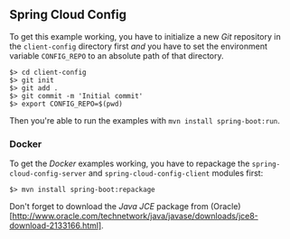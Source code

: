 ## Spring Cloud Config ##

To get this example working, you have to initialize a new *Git* repository in
the ```client-config``` directory first *and* you have to set the environment variable
```CONFIG_REPO``` to an absolute path of that directory.

```
$> cd client-config
$> git init
$> git add .
$> git commit -m 'Initial commit'
$> export CONFIG_REPO=$(pwd)
```

Then you're able to run the examples with ```mvn install spring-boot:run```.

### Docker ###

To get the *Docker* examples working, you have to repackage the ```spring-cloud-config-server```
and ```spring-cloud-config-client``` modules first:

```
$> mvn install spring-boot:repackage
```

Don't forget to download the *Java JCE* package from
(Oracle)[http://www.oracle.com/technetwork/java/javase/downloads/jce8-download-2133166.html].
